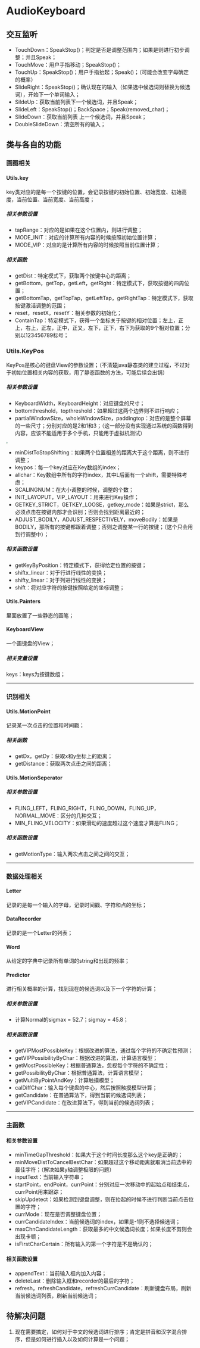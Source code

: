 # AudioKeyboard

## 交互监听

- TouchDown：SpeakStop()；判定是否是调整范围内；如果是则进行初步调整；并且Speak；
- TouchMove：用户手指移动；SpeakStop()；
- TouchUp：SpeakStop()；用户手指抬起；Speak()；（可能会改变字母确定的概率）
- SlideRight：SpeakStop()；确认现在的输入（如果选中候选词则替换为候选词），开始下一个单词输入；
- SildeUp：获取当前列表下一个候选词，并且Speak；
- SlideLeft：SpeakStop()；BackSpace；Speak(removed_char)；
- SlideDown：获取当前列表 上一个候选词，并且Speak；
- DoubleSlideDown：清空所有的输入；



## 类与各自的功能

### 画图相关

#### Utils.key

key类对应的是每一个按键的位置，会记录按键的初始位置、初始宽度、初始高度，当前位置、当前宽度、当前高度；

##### 相关参数设置

- tapRange：对应的是如果在这个位置内，则进行调整；
- MODE_INIT：对应的计算所有内容的时候按照初始位置计算；
- MODE_VIP：对应的是计算所有内容的时候按照当前位置计算；

##### 相关函数

- getDist：特定模式下，获取两个按键中心的距离；
- getBottom，getTop，getLeft，getRight：特定模式下，获取按键的四周位置；
- getBottomTap，getTopTap，getLeftTap，getRightTap：特定模式下，获取按键激活调整的范围；
- reset，resetX，resetY：相关参数的初始化；
- ContainTap：特定模式下，获得一个坐标关于按键的相对位置；左上，正上，右上，正左，正中，正又，左下，正下，右下为获取的9个相对位置；分别以123456789标号；



### Utils.KeyPos

KeyPos是核心的键盘View的参数设置；（不清楚java静态类的建立过程，不过对于初始位置相关内容的获取，用了静态函数的方法，可能后续会出锅）

##### 相关参数设置

- KeyboardWidth，KeyboardHeight：对应键盘的尺寸；
- bottomthreshold，topthreshold：如果超过这两个边界则不进行响应；
- partialWindowSize，wholeWindowSize，paddingtop：对应的是整个屏幕的一些尺寸；分别对应的是2和1和3；（这一部分没有实现通过系统的函数得到内容，应该不能适用于多个手机，只能用于虚拟机测试）

<img src=".\doc\assets\params.PNG" style="zoom:25%;" />

- minDistToStopShifting：如果两个位置相差的距离大于这个距离，则不进行调整；
- keypos：每一个key对应在Key数组的index；
- allchar：Key数组中所有的字符index，其中L后面有一个shift，需要特殊考虑；
- SCALINGNUM：在大小调整的时候，调整的个数；
- INIT_LAYOPUT，VIP_LAYOUT：用来进行Key操作；
- GETKEY_STRICT，GETKEY_LOOSE，getkey_mode：如果是strict，那么必须点击在按键内部才会识别；否则会找到距离最近的；
- ADJUST_BODILY，ADJUST_RESPECTIVELY，moveBodily：如果是BODILY，那所有的按键都跟着调整；否则之调整某一行的按键；（这个只会用到行调整中）；

##### 相关函数设置

- getKeyByPosition：特定模式下，获得给定位置的按键；
- shiftx_linear：对于行进行线性的变换；
- shifty_linear：对于列进行线性的变换；
- shift：将对应字符的按键按照给定的坐标调整；



#### Utils.Painters

里面放置了一些静态的画笔；



#### KeyboardView

一个画键盘的View；

##### 相关变量设置

keys：keys为按键数组；

---

### 识别相关

#### Utils.MotionPoint

记录某一次点击的位置和时间戳；

##### 相关函数

- getDx，getDy：获取x和y坐标上的距离；
- getDistance：获取两次点击之间的距离；



#### Utils.MotionSeperator

##### 相关参数设置

- FLING_LEFT，FLING_RIGHT，FLING_DOWN，FLING_UP，NORMAL_MOVE：区分的几种交互；
- MIN_FLING_VELOCITY：如果滑动的速度超过这个速度才算是FLING；

##### 相关函数设置

- getMotionType：输入两次点击之间之间的交互；

---

### 数据处理相关

#### Letter

记录的是每一个输入的字母，记录时间戳、字符和点的坐标；

#### DataRecorder

记录的是一个Letter的列表；

#### Word

从给定的字典中记录所有单词的string和出现的频率；



#### Predictor

进行相关概率的计算，找到现在的候选词以及下一个字符的计算；

##### 相关参数设置

- 计算Normal的sigmax = 52.7；sigmay = 45.8；

##### 相关函数设置

- getVIPMostPossibleKey：根据改进的算法，通过每个字符的不确定性预测；
- getVIPPossibilityByChar：根据改进的算法，计算语言模型；
- getMostPossibleKey：根据普通算法，忽视每个字符的不确定性；
- getPossibilityByChar：根据普通算法，计算语言模型；
- getMultiByPointAndKey：计算触摸模型；
- calDiffChar：输入每个键盘的中心，然后按照触摸模型计算；
- getCandidate：在普通算法下，得到当前的候选词列表；
- getVIPCandidate：在改进算法下，得到当前的候选词列表；

---

### 主函数

#### 相关参数设置

- minTimeGapThreshold：如果大于这个时间长度那么这个key是正确的；
- minMoveDistToCancelBestChar：如果超过这个移动距离就取消当前选中的最佳字符；（解决如果y轴调整极限的问题）
- inputText：当前输入字符串；
- startPoint，endPoint，currPoint：分别对应一次移动中的起始点和结束点，currPoint用来跟踪；
- skipUpdetect：如果检测到键盘调整，则在抬起的时候不进行判断当前点击位置的字符；
- currMode：现在是否调整键盘位置；
- currCandidateIndex：当前候选词的index，如果是-1则不选择候选词；
- maxChnCandidateLength：获取最多的中文候选词长度；如果长度不剪则会出现卡顿；
- isFirstCharCertain：所有输入的第一个字符是不是确认的；

#### 相关函数设置

- appendText：当前输入框内加入内容；
- deleteLast：删除输入框和recorder的最后的字符；
- refresh，refreshCandidate，refreshCurrCandidate：刷新键盘布局，刷新当前候选词列表，刷新当前候选词；



## 待解决问题

1. 现在需要搞定，如何对于中文的候选词进行排序；肯定是拼音和汉字混合排序，但是如何进行插入以及如何计算是一个问题；